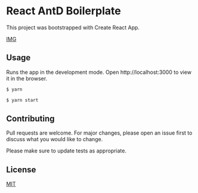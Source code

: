 # React AntD Boilerplate

This project was bootstrapped with Create React App.

[IMG](https://i.imgur.com/isxBn3x.jpg)

## Usage

Runs the app in the development mode.
Open http://localhost:3000 to view it in the browser.

```javascript
$ yarn

$ yarn start
```

## Contributing

Pull requests are welcome. For major changes, please open an issue first to discuss what you would like to change.

Please make sure to update tests as appropriate.

## License

[MIT](https://choosealicense.com/licenses/mit/)
